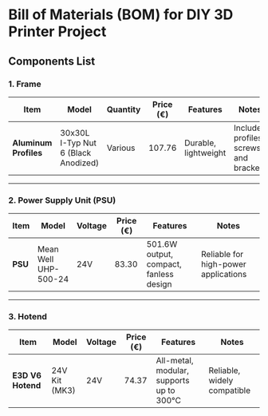 # Bill of Materials (BOM) for DIY 3D Printer Project

## Components List

### **1. Frame**
| Item                           | Model                                           | Quantity | Price (€) | Features                                       | Notes                          |
|--------------------------------|-------------------------------------------------|----------|-----------|-----------------------------------------------|--------------------------------|
| **Aluminum Profiles**          | 30x30L I-Typ Nut 6 (Black Anodized)            | Various  | 107.76    | Durable, lightweight                          | Includes profiles, screws, and brackets |

---

### **2. Power Supply Unit (PSU)**
| Item                           | Model                                           | Voltage  | Price (€) | Features                                       | Notes                          |
|--------------------------------|-------------------------------------------------|----------|-----------|-----------------------------------------------|--------------------------------|
| **PSU**                        | Mean Well UHP-500-24                            | 24V      | 83.30     | 501.6W output, compact, fanless design        | Reliable for high-power applications |

---

### **3. Hotend**
| Item                           | Model                                           | Voltage  | Price (€) | Features                                       | Notes                          |
|--------------------------------|-------------------------------------------------|----------|-----------|-----------------------------------------------|--------------------------------|
| **E3D V6 Hotend**              | 24V Kit (MK3)                                   | 24V      | 74.37     | All-metal, modular, supports up to 300°C      | Reliable, widely compatible    |
